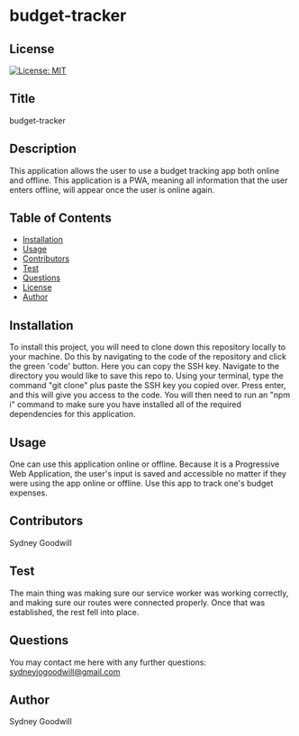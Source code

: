 # budget-tracker

## License
  [![License: MIT](https://img.shields.io/badge/License-IPL%201.0-blue.svg)](https://opensource.org/licenses/IPL-1.0)

  ## Title
  budget-tracker

  ## Description
  This application allows the user to use a budget tracking app both online and offline. This application is a PWA, meaning all information that the user enters offline, will appear once the user is online again.

  ## Table of Contents
  * [Installation](#install)
  * [Usage](#usage)
  * [Contributors](#contributors)
  * [Test](#test)
  * [Questions](#questions)
  * [License](#license)
  * [Author](#author)
  
  ## Installation
  To install this project, you will need to clone down this repository locally to your machine. Do this by navigating to the code of the repository and click the green 'code' button. Here you can copy the SSH key. Navigate to the directory you would like to save this repo to. Using your terminal, type the command "git clone" plus paste the SSH key you copied over. Press enter, and this will give you access to the code. You will then need to run an "npm i" command to make sure you have installed all of the required dependencies for this application.

  ## Usage
  One can use this application online or offline. Because it is a Progressive Web Application, the user's input is saved and accessible no matter if they were using the app online or offline. Use this app to track one's budget expenses.

  ## Contributors
  Sydney Goodwill

  ## Test
  The main thing was making sure our service worker was working correctly, and making sure our routes were connected properly. Once that was established, the rest fell into place.

  ## Questions
  You may contact me here with any further questions: sydneyjogoodwill@gmail.com

  ## Author
  Sydney Goodwill 

